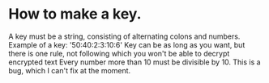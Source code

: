 # How to make a key.
A key must be a string, consisting of alternating colons and numbers.
Example of a key: '50:40:2:3:10:6'
Key can be as long as you want, but there is one rule, not following which you won't be able to decrypt encrypted text
Every number more than 10 must be divisible by 10. This is a bug, which I can't fix at the moment.